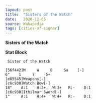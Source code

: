 ```yaml
---
layout: post
title:  "Sisters of the Watch"
date:   2020-12-05
source: Wahapedia
tags: [cities-of-sigmar]
---
```


**Sisters of the Watch**

**Stat Block**
```
 Sister of the Watch
```

```
[56f442]M     W     B     Sa    [-]
6"    1     7     5+    
[e85545]Weapons[-]
[c6c930]Watch Bow[-]
18"    A:1    H:3+   W:3+   R:-    D:1   
[c6c930]Ithilmar Sword[-]
1"     A:1    H:4+   W:4+   R:-    D:1   
```


